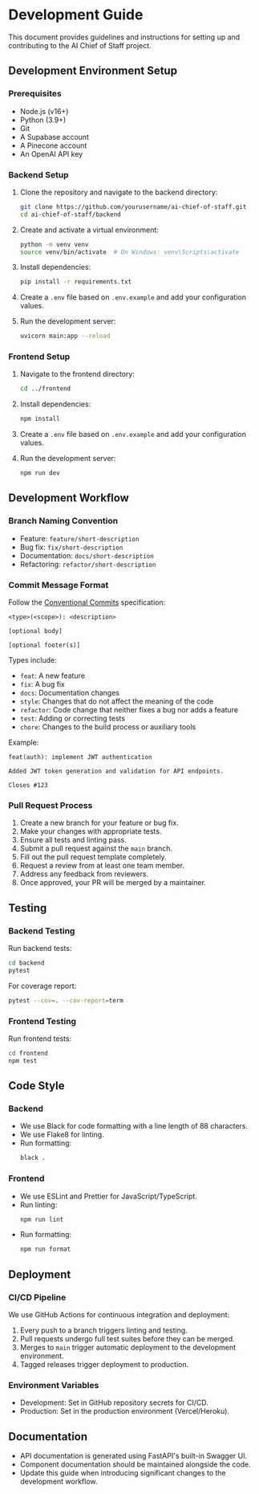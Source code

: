 # Development Guide

This document provides guidelines and instructions for setting up and contributing to the AI Chief of Staff project.

## Development Environment Setup

### Prerequisites

- Node.js (v16+)
- Python (3.9+)
- Git
- A Supabase account
- A Pinecone account
- An OpenAI API key

### Backend Setup

1. Clone the repository and navigate to the backend directory:
   ```bash
   git clone https://github.com/yourusername/ai-chief-of-staff.git
   cd ai-chief-of-staff/backend
   ```

2. Create and activate a virtual environment:
   ```bash
   python -m venv venv
   source venv/bin/activate  # On Windows: venv\Scripts\activate
   ```

3. Install dependencies:
   ```bash
   pip install -r requirements.txt
   ```

4. Create a `.env` file based on `.env.example` and add your configuration values.

5. Run the development server:
   ```bash
   uvicorn main:app --reload
   ```

### Frontend Setup

1. Navigate to the frontend directory:
   ```bash
   cd ../frontend
   ```

2. Install dependencies:
   ```bash
   npm install
   ```

3. Create a `.env` file based on `.env.example` and add your configuration values.

4. Run the development server:
   ```bash
   npm run dev
   ```

## Development Workflow

### Branch Naming Convention

- Feature: `feature/short-description`
- Bug fix: `fix/short-description`
- Documentation: `docs/short-description`
- Refactoring: `refactor/short-description`

### Commit Message Format

Follow the [Conventional Commits](https://www.conventionalcommits.org/) specification:

```
<type>(<scope>): <description>

[optional body]

[optional footer(s)]
```

Types include:
- `feat`: A new feature
- `fix`: A bug fix
- `docs`: Documentation changes
- `style`: Changes that do not affect the meaning of the code
- `refactor`: Code change that neither fixes a bug nor adds a feature
- `test`: Adding or correcting tests
- `chore`: Changes to the build process or auxiliary tools

Example:
```
feat(auth): implement JWT authentication

Added JWT token generation and validation for API endpoints.

Closes #123
```

### Pull Request Process

1. Create a new branch for your feature or bug fix.
2. Make your changes with appropriate tests.
3. Ensure all tests and linting pass.
4. Submit a pull request against the `main` branch.
5. Fill out the pull request template completely.
6. Request a review from at least one team member.
7. Address any feedback from reviewers.
8. Once approved, your PR will be merged by a maintainer.

## Testing

### Backend Testing

Run backend tests:
```bash
cd backend
pytest
```

For coverage report:
```bash
pytest --cov=. --cov-report=term
```

### Frontend Testing

Run frontend tests:
```bash
cd frontend
npm test
```

## Code Style

### Backend

- We use Black for code formatting with a line length of 88 characters.
- We use Flake8 for linting.
- Run formatting:
  ```bash
  black .
  ```

### Frontend

- We use ESLint and Prettier for JavaScript/TypeScript.
- Run linting:
  ```bash
  npm run lint
  ```
- Run formatting:
  ```bash
  npm run format
  ```

## Deployment

### CI/CD Pipeline

We use GitHub Actions for continuous integration and deployment:

1. Every push to a branch triggers linting and testing.
2. Pull requests undergo full test suites before they can be merged.
3. Merges to `main` trigger automatic deployment to the development environment.
4. Tagged releases trigger deployment to production.

### Environment Variables

- Development: Set in GitHub repository secrets for CI/CD.
- Production: Set in the production environment (Vercel/Heroku).

## Documentation

- API documentation is generated using FastAPI's built-in Swagger UI.
- Component documentation should be maintained alongside the code.
- Update this guide when introducing significant changes to the development workflow. 
